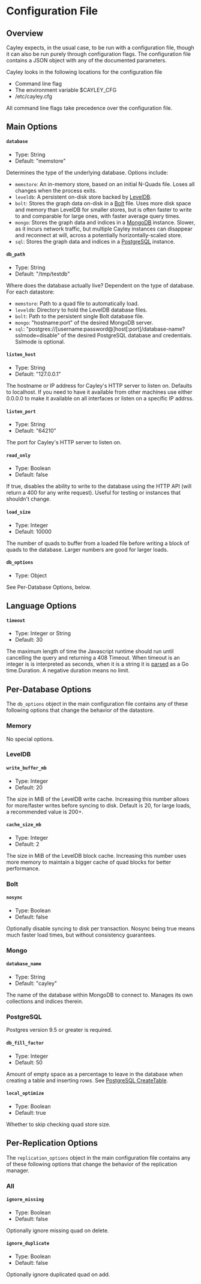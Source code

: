 # Configuration File

## Overview

Cayley expects, in the usual case, to be run with a configuration file, though it can also be run purely through configuration flags. The configuration file contains a JSON object with any of the documented parameters.

Cayley looks in the following locations for the configuration file

  * Command line flag
  * The environment variable $CAYLEY_CFG
  * /etc/cayley.cfg

All command line flags take precedence over the configuration file.

## Main Options

#### **`database`**

  * Type: String
  * Default: "memstore"

  Determines the type of the underlying database. Options include:

  * `memstore`: An in-memory store, based on an initial N-Quads file. Loses all changes when the process exits.
  * `leveldb`: A persistent on-disk store backed by [LevelDB](https://github.com/google/leveldb).
  * `bolt`: Stores the graph data on-disk in a [Bolt](http://github.com/boltdb/bolt) file. Uses more disk space and memory than LevelDB for smaller stores, but is often faster to write to and comparable for large ones, with faster average query times.
  * `mongo`: Stores the graph data and indices in a [MongoDB](http://mongodb.org) instance. Slower, as it incurs network traffic, but multiple Cayley instances can disappear and reconnect at will, across a potentially horizontally-scaled store.
  * `sql`: Stores the graph data and indices in a [PostgreSQL](http://www.postgresql.org) instance.

#### **`db_path`**

  * Type: String
  * Default: "/tmp/testdb"

  Where does the database actually live? Dependent on the type of database. For each datastore:

  * `memstore`: Path to a quad file to automatically load.
  * `leveldb`: Directory to hold the LevelDB database files.
  * `bolt`: Path to the persistent single Bolt database file.
  * `mongo`: "hostname:port" of the desired MongoDB server.
  * `sql`: "postgres://[username:password@]host[:port]/database-name?sslmode=disable" of the desired PostgreSQL database and credentials. Sslmode is optional.

#### **`listen_host`**

  * Type: String
  * Default: "127.0.0.1"

  The hostname or IP address for Cayley's HTTP server to listen on. Defaults to localhost. If you need to have it available from other machines use either 0.0.0.0 to make it available on all interfaces or listen on a specific IP addrss.

#### **`listen_port`**

  * Type: String
  * Default: "64210"

  The port for Cayley's HTTP server to listen on.

#### **`read_only`**

  * Type: Boolean
  * Default: false

  If true, disables the ability to write to the database using the HTTP API (will return a 400 for any write request). Useful for testing or instances that shouldn't change.

#### **`load_size`**

  * Type: Integer
  * Default: 10000

  The number of quads to buffer from a loaded file before writing a block of quads to the database. Larger numbers are good for larger loads.

#### **`db_options`**

  * Type: Object

  See Per-Database Options, below.

## Language Options

#### **`timeout`**

  * Type: Integer or String
  * Default: 30

The maximum length of time the Javascript runtime should run until cancelling the query and returning a 408 Timeout. When timeout is an integer is is interpreted as seconds, when it is a string it is [parsed](http://golang.org/pkg/time/#ParseDuration) as a Go time.Duration. A negative duration means no limit.

## Per-Database Options

The `db_options` object in the main configuration file contains any of these following options that change the behavior of the datastore.

### Memory

No special options.

### LevelDB

#### **`write_buffer_mb`**

  * Type: Integer
  * Default: 20

The size in MiB of the LevelDB write cache. Increasing this number allows for more/faster writes before syncing to disk. Default is 20, for large loads, a recommended value is 200+.

#### **`cache_size_mb`**

  * Type: Integer
  * Default: 2

The size in MiB of the LevelDB block cache. Increasing this number uses more memory to maintain a bigger cache of quad blocks for better performance.

### Bolt

#### **`nosync`**

  * Type: Boolean
  * Default: false

Optionally disable syncing to disk per transaction. Nosync being true means much faster load times, but without consistency guarantees.

### Mongo

#### **`database_name`**

  * Type: String
  * Default: "cayley"

The name of the database within MongoDB to connect to. Manages its own collections and indices therein.

### PostgreSQL

Postgres version 9.5 or greater is required.

#### **`db_fill_factor`**

  * Type: Integer
  * Default: 50

Amount of empty space as a percentage to leave in the database when creating a table and inserting rows. See [PostgreSQL CreateTable](http://www.postgresql.org/docs/current/static/sql-createtable.html).

#### **`local_optimize`**

  * Type: Boolean
  * Default: true

Whether to skip checking quad store size.

## Per-Replication Options

The `replication_options` object in the main configuration file contains any of these following options that change the behavior of the replication manager.

### All

#### **`ignore_missing`**

  * Type: Boolean
  * Default: false

Optionally ignore missing quad on delete.

#### **`ignore_duplicate`**

  * Type: Boolean
  * Default: false

Optionally ignore duplicated quad on add.
